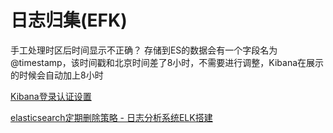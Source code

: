 # 日志归集(EFK)

手工处理时区后时间显示不正确？
存储到ES的数据会有一个字段名为@timestamp，该时间戳和北京时间差了8小时，不需要进行调整，Kibana在展示的时候会自动加上8小时

[Kibana登录认证设置](https://www.cnblogs.com/configure/p/7607302.html)


[elasticsearch定期删除策略 - 日志分析系统ELK搭建](https://blog.csdn.net/xuezhangjun0121/article/details/80913678)
